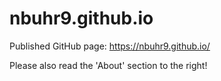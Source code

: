 # nbuhr9.github.io

Published GitHub page: https://nbuhr9.github.io/

Please also read the 'About' section to the right!
